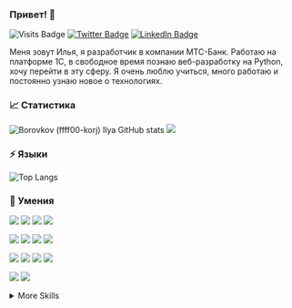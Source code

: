 ### Привет! 👋 

![Visits Badge](https://komarev.com/ghpvc/?username=ffff00-korj&label=Profile%20views&color=0e75b6&style=flat)
[![Twitter Badge](https://img.shields.io/badge/Twitter-Profile-informational?style=flat&logo=twitter&logoColor=white&color=1CA2F1)](https://twitter.com/CoRGXeS?t=lqCJZCjhWRRqe-61AZq9uw&s=35)
[![LinkedIn Badge](https://img.shields.io/badge/LinkedIn-Profile-informational?style=flat&logo=linkedin&logoColor=white&color=0D76A8)](https://www.linkedin.com/in/%D0%B8%D0%BB%D1%8C%D1%8F-%D0%B1%D0%BE%D1%80%D0%BE%D0%B2%D0%BA%D0%BE%D0%B2-3940b525b/)

Меня зовут Илья, я разработчик в компании МТС-Банк. Работаю на платформе 1С, в свободное время познаю веб-разработку на Python, хочу перейти в эту сферу. Я очень люблю учиться, много работаю и постоянно узнаю новое о технологиях.

### &#x1f4c8; Статистика

![Borovkov (ffff00-korj) Ilya GitHub stats](https://github-readme-stats.vercel.app/api?username=ffff00-korj&show_icons=true&theme=dark)
![](https://leetcard.jacoblin.cool/ffff00-korj?border=2&animation=false&width=500&height=194&font=Fira%20Mono)

### ⚡️ Языки

![Top Langs](https://github-readme-stats.vercel.app/api/top-langs/?username=ffff00-korj&hide_progress=true&theme=dark)

### 💼 Умения

![](https://img.shields.io/badge/Code-Python-informational?style=flat&logo=python&logoColor=white&color=4AB197)
![](https://img.shields.io/badge/Code-Django-informational?style=flat&logo=django&logoColor=white&color=4AB197)
![](https://img.shields.io/badge/Code-Django_Rest_Framework-informational?style=flat&logo=django&logoColor=white&color=4AB197)
![](https://img.shields.io/badge/Code-PostgreSQL-informational?style=flat&logo=postgresql&logoColor=white&color=4AB197)

![](https://img.shields.io/badge/Tools-Docker-informational?style=flat&logo=Docker&logoColor=white&color=4AB197)
![](https://img.shields.io/badge/Tools-NGINX-informational?style=flat&logo=nginx&logoColor=white&color=4AB197)
![](https://img.shields.io/badge/Tools-Ginicorn-informational?style=flat&logoColor=white&color=4AB197)
![](https://img.shields.io/badge/Tools-Poetry-informational?style=flat&logo=poetry&logoColor=white&color=4AB197)

![](https://img.shields.io/badge/Style-Flake8-informational?style=flat&logo=python&logoColor=white&color=4AB197)
![](https://img.shields.io/badge/Style-Mypy-informational?style=flat&logo=python&logoColor=white&color=4AB197)
![](https://img.shields.io/badge/Style-Black-informational?style=flat&logo=python&logoColor=white&color=4AB197)
![](https://img.shields.io/badge/Style-Isort-informational?style=flat&logo=python&logoColor=white&color=4AB197)

![](https://img.shields.io/badge/Test-Pytest-informational?style=flat&logo=pytest&logoColor=white&color=4AB197)
![](https://img.shields.io/badge/Test-Unittest-informational?style=flat&logo=unicode&logoColor=white&color=4AB197)

<details>
<summary>More Skills</summary>

<br>
  
![](https://img.shields.io/badge/Code-Microsoft_SQL-informational?style=flat&logo=microsoftsqlserver&logoColor=white&color=4AB197)
![](https://img.shields.io/badge/Code-HTML-informational?style=flat&logo=HTML5&logoColor=white&color=4AB197)
![](https://img.shields.io/badge/Style-CSS-informational?style=flat&logo=css3&logoColor=white&color=4AB197)
![](https://img.shields.io/badge/Code-JavaScript-informational?style=flat&logo=JavaScript&logoColor=white&color=4AB197)

![](https://img.shields.io/badge/Tools-SonarQube-informational?style=flat&logo=SonarQube&logoColor=white&color=4AB197)
![](https://img.shields.io/badge/Tools-GitHub-informational?style=flat&logo=GitHub&logoColor=white&color=4AB197)
![](https://img.shields.io/badge/Tools-GitLab-informational?style=flat&logo=GitLab&logoColor=white&color=4AB197)
![](https://img.shields.io/badge/Tools-Jira-informational?style=flat&logo=Jira-Software&logoColor=white&color=4AB197)

</details>
